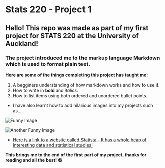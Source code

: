 # Stats 220 - Project 1

## Hello! This repo was made as part of my first project for STATS 220 at the University of Auckland!

### The project introduced me to the markup language Markdown which is used to format plain text.

**Here are some of the things completing this project has taught me:**


1. A begginers understanding of how markdown works and how to use it.
2. How to write in **bold** and _italics_.
3. How to list items using both ordered and unordered bullet points.

* I have also learnt how to add hilarious images into my projects such as....

![Funny Image](https://datasciencedojo.com/wp-content/uploads/52.jpg)

![Another Funny Image](https://interviewquery-cms-images.s3-us-west-1.amazonaws.com/b3bb5ddd-d793-475d-b823-8e0eafe183f9.jpg)


* [Here is a link to a website called Statista - It has a whole heap of interesting data and statistical studies!](https://www.statista.com/statistics/264810/number-of-monthly-active-facebook-users-worldwide/)


**This brings me to the end of the first part of my project, thanks for reading and all the best! 😃**
